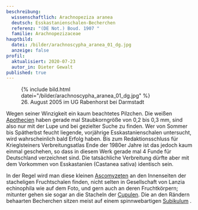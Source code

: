 ```yaml
---
beschreibung:
  wissenschaftlich: Arachnopeziza aranea
  deutsch: Esskastanienschalen-Becherchen
  referenz: "(DE Not.) Boud. 1907 "
  familie: Arachnopezizaceae
hauptbild:
  datei: /bilder/arachnoscypha_aranea_01_dg.jpg
  anzeige: false
profil:
  aktualisiert: 2020-07-23
  autor_in: Dieter Gewalt
published: true
---
```

<figure class="fliessend">
  {% include bild.html datei="/bilder/arachnoscypha_aranea_01_dg.jpg" %}
  <figcaption>26. August 2005 im UG Rabenhorst bei Darmstadt</figcaption>
</figure>

Wegen seiner Winzigkeit ein kaum beachtetes Pilzchen. Die weißen [Apothecien](Apothecien "Glossar") haben gerade mal Staubkorngröße von 0,2 bis 0,3 mm, sind also nur mit der Lupe und bei gezielter Suche zu finden. Wer von Sommer bis Spätherbst feucht liegende, vorjährige Esskastanienschalen untersucht, wird wahrscheinlich bald Erfolg haben. Bis zum Redaktionsschluss für Krieglsteiners Verbreitungsatlas Ende der 1980er Jahre ist das jedoch kaum einmal geschehen, so dass in diesem Werk gerade mal 4 Funde für Deutschland verzeichnet sind. Die tatsächliche Verbreitung dürfte aber mit dem Vorkommen von Esskastanien (Castanea sativa) identisch sein. 

In der Regel wird man diese kleinen [Ascomyzeten](Ascomyzeten "Glossar") an den Innenseiten der stacheligen Fruchtschalen finden, nicht selten in Gesellschaft von Lanzia echinophila wie auf dem Foto, und gern auch an deren Fruchtkörpern; mitunter gehen sie sogar an die Stacheln der [Cupulen](Cupulen "Glossar"). Die an den Rändern behaarten Becherchen sitzen meist auf einem spinnwebartigen [Subikulum](Subikulum "Glossar") .
